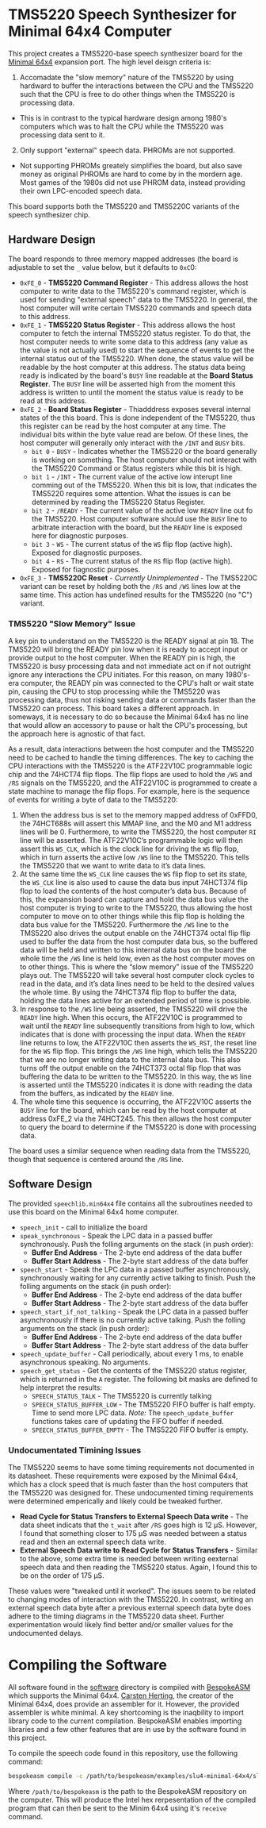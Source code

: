 # TMS5220 Speech Synthesizer for Minimal 64x4 Computer
This project creates a TMS5220-base speech synthesizer board for the [Minimal 64x4](https://github.com/slu4coder/Minimal-64x4-Home-Computer) expansion port. The high level deisgn criteria is:

1. Accomadate the "slow memory" nature of the TMS5220 by using hardward to buffer the interactions between the CPU and the TMS5220 such that the CPU is free to do other things when the TMS5220 is processing data.
  * This is in contrast to the typical hardware design among 1980's computers which was to halt the CPU while the TMS5220 was processing data sent to it.
2. Only support "external" speech data.  PHROMs are not supported.
  * Not supporting PHROMs greately simplifies the board, but also save money as original PHROMs are hard to come by in the mordern age. Most games of the 1980s did not use PHROM data, instead providing their own LPC-encoded speech data.


This board supports both the TMS5220 and TMS5220C variants of the speech synthesizer chip.


## Hardware Design
The board responds to three memory mapped addresses (the board is adjustable to set the `_` value below, but it defaults to `0xC`0:

* `0xFE_0` - **TMS5220 Command Register** - This address allows the host computer to write data to the TMS5220's command register, which is used for sending "external speech" data to the TMS5220. In general, the host computer will write certain TMS5220 commands and speech data to this address.
* `0xFE_1` - **TMS5220 Status Register** - This address allows the host computer to fetch the internal TMS5220 status register. To do that, the host computer needs to write some data to this address (any value as the value is not actually used) to start the sequence of events to get the internal status out of the TMS5220. When done, the status value will be readable by the host computer at this address. The status data being ready is indicated by the board's `BUSY` line readable at the **Board Status Register**. The `BUSY` line will be asserted high from the moment this address is written to until the moment the status value is ready to be read at this address.
* `0xFE_2` - **Board Status Register** - Thiadddress exposes several internal states of the this board. This is done independent of the TMS5220, thus this register can be read by the host computer at any time. The individual bits within the byte value read are below. Of these lines, the host computer will generally only interact with the `/INT` and `BUSY` bits.
  * `bit 0` - `BUSY` - Indicates whether the TMS5220 or the board generally is working on something. The host computer should not interact with the TMS5220 Command or Status registers while this bit is high.
  * `bit 1` - `/INT` - The current value of the active low interupt line comming out of the TMS5220. When this bit is low, that indicates the TMS5220 requires some attention. What the issues is can be determined by reading the TMS5220 Status Register.
  * `bit 2` - `/READY` - The current value of the active low `READY` line out fo the TMS5220. Host computer software should use the `BUSY` line to arbitrate interaction with the board, but the `READY` line is exposed here for diagnostic purposes.
  * `bit 3` - `WS` - The current status of the `WS` flip flop (active high). Exposed for diagnostic purposes.
  * `bit 4` - `RS` - The current status of the `RS` flip flop (active high). Exposed for fiagnostic purposes.
* `OxFE_3` - **TMS5220C Reset** - _Currently Unimplemented_ - The TMS5220C variant can be reset by holding both the `/RS` and `/WS` lines low at the same time. This action has undefined results for the TMS5220 (no "C") variant.

### TMS5220 "Slow Memory" Issue
A key pin to understand on the TMS5220 is the READY signal at pin 18. The TMS5220 will bring the READY pin low when it is ready to accept input or provide output to the host computer. When the READY pin is high, the TMS5220 is busy processing data and not immediate act on if not outright ignore any interactions the CPU initiates. For this reason, on many 1980's-era computer, the READY pin was connected to the CPU's halt or wait state pin, causing the CPU to stop processing while the TMS5220 was processing data, thus not risking sending data or commands faster than the TMS5220 can process. This board takes a different approach. In someways, it is necessary to do so because the Minimal 64x4 has no line that would allow an accessory to pause or halt the CPU's processing, but the approach here is agnostic of that fact.

As a result, data interactions between the host computer and the TMS5220 need to be cached to handle the timing differences. The key to caching the CPU interactions with the TMS5220 is the ATF22V10C programmable logic chip and the 74HCT74 flip flops. The flip flops are used to hold the `/WS` and `/RS` signals on the TMS5220, and the ATF22V10C is programmed to create a state machine to manage the flip flops. For example, here is the sequence of events for writing a byte of data to the TMS5220:

1. When the address bus is set to the memory mapped address of 0xFFD0, the 74HCT688s will assert this MMAP line, and the M0 and M1 address lines will be 0. Furthermore, to write the TMS5220, the host computer `RI` line will be asserted. The ATF22V10C’s programmable logic will then assert this `WS_CLK`, which is the clock line for driving the `WS` flip flop, which in turn asserts the active low `/WS` line to the TMS5220. This tells the TMS5220 that we want to write data to it’s data lines.
2. At the same time the `WS_CLK` line causes the `WS` flip flop to set its state, the `WS_CLK` line is also used to cause the data bus input 74HCT374 flip flop to load the contents of the host computer’s data bus. Because of this, the expansion board can capture and hold the data bus value the host computer is trying to write to the TMS5220, thus allowing the host computer to move on to other things while this flip flop is holding the data bus value for the TMS5220.  Furthermore the `/WS` line to the TMS5220 also drives the output enable on the 74HCT374 octal flip flip used to buffer the data from the host computer data bus, so the buffered data will be held and written to this internal data bus on the board the whole time the `/WS` line is held low, even as the host computer moves on to other things. This is where the “slow memory” issue of the TMS5220 plays out. The TMS5220 will take several host computer clock cycles to read in the data, and it’s data lines need to be held to the desired values the whole time. By using the 74HCT374 flip flop to buffer the data, holding the data lines active for an extended period of time is possible.
3. In response to the `/WS` line being asserted, the TMS5220 will drive the `READY` line high. When this occurs, the ATF22V10C is programmed to wait until the `READY` line subsequently transitions from high to low, which indicates that is done with processing the input data. When the `READY` line returns to low, the ATF22V10C then asserts the `WS_RST`, the reset line for the `WS` flip flop. This brings the `/WS` line high, which tells the TMS5220 that we are no longer writing data to the internal data bus. This also turns off the output enable on the 74HCT373 octal flip flop that was buffering the data to be written to the TMS5220. In this way, the `WS` line is asserted until the TMS5220 indicates it is done with reading the data from the buffers, as indicated by the `READY` line.
4. The whole time this sequence is occurring, the ATF22V10C asserts the `BUSY` line for the board, which can be read by the host computer at address 0xFE_2 via the 74HCT245. This then allows the host computer to query the board to determine if the TMS5220 is done with processing data.

The board uses a similar sequence when reading data from the TMS5220, though that sequence is centered around the `/RS` line.

## Software Design
The provided `speechlib.min64x4` file contains all the subroutines needed to use this board on the Minimal 64x4 home computer.

* `speech_init` - call to initialize the board
* `speak_synchronous` - Speak the LPC data in a passed buffer synchronously. Push the folling arguments on the stack (in push order):
  * **Buffer End Address** - The 2-byte end address of the data buffer
  * **Buffer Start Address** - The 2-byte start address of the data buffer
* `speech_start` - Speak the LPC data in a passed buffer asynchronously, synchronously waiting for any currently active talking to finish. Push the folling arguments on the stack (in push order):
  * **Buffer End Address** - The 2-byte end address of the data buffer
  * **Buffer Start Address** - The 2-byte start address of the data buffer
* `speech_start_if_not_talking` - Speak the LPC data in a passed buffer asynchronously if there is no currently active talking. Push the folling arguments on the stack (in push order):
  * **Buffer End Address** - The 2-byte end address of the data buffer
  * **Buffer Start Address** - The 2-byte start address of the data buffer
* `speech_update_buffer` - Call periodically, about every 1 ms, to enable asynchronous speaking. No arguments.
* `speech_get_status` - Get the contents of the TMS5220 status register, which is returned in the `A` register. The following bit masks are defined to help interpret the results:
  * `SPEECH_STATUS_TALK` - The TMS5220 is currently talking
  * `SPEECH_STATUS_BUFFER_LOW` - The TMS5220 FIFO buffer is half empty. Time to send more LPC data. _Note:_ The `speech_update_buffer` functions takes care of updating the FIFO buffer if needed.
  * `SPEECH_STATUS_BUFFER_EMPTY` - The TMS5220 FIFO buffer is empty.

### Undocumentated Timining Issues
The TMS5220 seems to have some timing requirements not documented in its datasheet. These requirements were exposed by the Minimal 64x4, which has a clock speed that is much faster than the host computers that the TMS5220 was designed for. These undocumented timing requirements were determined emperically and likely could be tweaked further.

* **Read Cycle for Status Transfers to External Speech Data write** - The data sheet indicats that the `t_wait` after `/RS` goes high is 12 µS. However, I found that something closer to 175 µS was needed between a status read and then an external speech data write.
* **External Speech Data write to Read Cycle for Status Transfers** -  Similar to the above, some extra time is needed between writing eexternal speech data and then reading the TMS5220 status. Again, I found this to be on the order of 175 µS.

These values were "tweaked until it worked". The issues seem to be related to changing modes of interaction with the TMS5220. In contrast, writing an external speech data byte after a previous external speech data byte does adhere to the timing diagrams in the TMS5220 data sheet. Further experimentation would likely find better and/or smaller values for the undocumented delays.

# Compiling the Software
All software found in the [software](./software/) directory is compiled with [BespokeASM](https://github.com/michaelkamprath/bespokeasm) which supports the Minimal 64x4. [Carsten Herting](https://github.com/slu4coder), the creator of the Minimal 64x4, does provide an assembler for it. However, the provided assembler is white minimal. A key shortcoming is the inaqbility to import library code to the current compilation. BespokeASM enables importing libraries and a few other features that are in use by the software found in this project.

To compile the speech code found in this repository, use the following command:

```sh
bespokeasm compile -c /path/to/bespokeasm/examples/slu4-minimal-64x4/slu4-minimal-64x4.yaml -n -p -t intel_hex lpc_player.min64x4
```
Where `/path/to/bespokeasm` is the path to the BespokeASM repository on the computer. This will produce the Intel hex rerpesentation of the compiled program that can then be sent to the Minim 64x4 using it's `receive` command.

